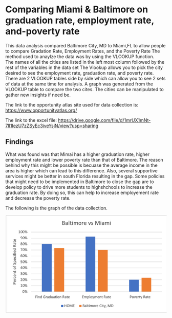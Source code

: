 # Comparing Miami & Baltimore on graduation rate, employment rate, and-poverty rate


This data analysis compared Baltimore City, MD to Miami,FL to allow people to compare Gradation Rate, Employment Rates, and the Poverty Rate
The method used to anaylze the data was by using the VLOOKUP function.  
The names of all the cities are listed in the left most column followed by the rest of the variables in the data set
The Vlookup allows you to pick the city desired to see the employment rate, graduation rate, and poverty rate.
There are 2 VLOOKUP tables side by side which can allow you to see 2 sets of data at the same time for analysis.
A graph was generated from the VLOOKUP table to compare the two cites.
The cities can be manipulated to gather new insights if need be. 

The link to the opportunity atlas site used for data collection is: https://www.opportunityatlas.org/ 

The link to the excel file: https://drive.google.com/file/d/1mrUX1mNt-7lI1IezU7zZSyEc3iveYsjN/view?usp=sharing

## Findings
What was found was that Mimai has a higher graduation rate, higher employment rate and lower poverty rate than that of Baltimore. 
The reason behind why this might be possible is becuase the average income in the area is higher which can lead to this difference. Also, several supportive services might be better in south Florida resulting in the gap. Some policies that might need to be implemented in Baltimore to close the gap are to develop policy to drive more students to highshchools to increase the graduation rate. By doing so, this can help to increase employement rate and decrease the poverty rate.

The following is the graph of the data collection.

![](Miami%20and%20Baltimore.png)


